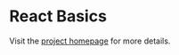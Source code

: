 # React Basics

Visit the [project homepage](https://surajverma2587.github.io/react-basics) for more details.
